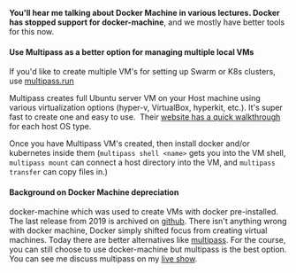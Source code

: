 **You'll hear me talking about Docker Machine in various lectures. Docker has stopped support for docker-machine**, and we mostly have better tools for this now.

#### Use Multipass as a better option for managing multiple local VMs

If you'd like to create multiple VM's for setting up Swarm or K8s clusters, use [multipass.run](https://multipass.run)

Multipass creates full Ubuntu server VM on your Host machine using various virtualization options (hyper-v, VirtualBox, hyperkit, etc.). It's super fast to create one and easy to use.  Their [website has a quick walkthrough](https://multipass.run) for each host OS type.

Once you have Multipass VM's created, then install docker and/or kubernetes inside them (`multipass shell <name>` gets you into the VM shell, `multipass mount` can connect a host directory into the VM, and `multipass transfer` can copy files in.)

#### Background on Docker Machine depreciation

docker-machine which was used to create VMs with docker pre-installed. The last release from 2019 is archived on [github](https://github.com/docker/machine/releases/tag/v0.16.2). There isn't anything wrong with docker machine, Docker simply shifted focus from creating virtual machines. Today there are better alternatives like [multipass](https://multipass.run/). For the course, you can still choose to use docker-machine but multipass is the best option. You can see me discuss multipass on my [live show](https://www.pscp.tv/BretFisher/1mrGmQvNEWBGy).